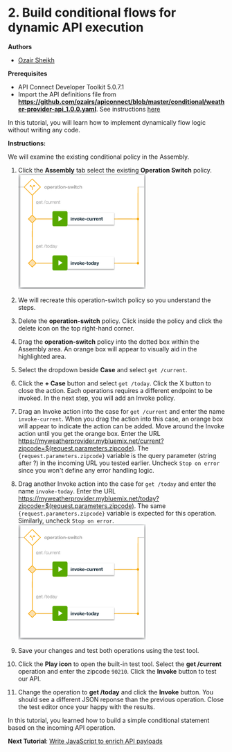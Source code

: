 # 2. Build conditional flows for dynamic API execution 

**Authors** 
* [Ozair Sheikh](https://github.com/ozairs)

**Prerequisites**

* API Connect Developer Toolkit 5.0.7.1
* Import the API definitions file from **https://github.com/ozairs/apiconnect/blob/master/conditional/weather-provider-api_1.0.0.yaml**. See instructions [here](https://www.ibm.com/support/knowledgecenter/SSMNED_5.0.0/com.ibm.apic.apionprem.doc/create_api_swagger.html)

In this tutorial, you will learn how to implement dynamically flow logic without writing any code. 

**Instructions:** 

We will examine the existing conditional policy in the Assembly.

1. Click the **Assembly** tab select the existing **Operation Switch** policy.
	![alt](images/conditional.png)
2. We will recreate this operation-switch policy so you understand the steps.
3. Delete the **operation-switch** policy. Click inside the policy and click the delete icon on the top right-hand corner.
4. Drag the **operation-switch** policy into the dotted box within the Assembly area. An orange box will appear to visually aid in the highlighted area.
5. Select the dropdown beside **Case** and select `get /current`. 

6. Click the **+ Case** button and select `get /today`. Click the X button to close the action. Each operations requires a different endpoint to be invoked. In the next step, you will add an Invoke policy.

7. Drag an Invoke action into the case for `get /current` and enter the name `invoke-current`. When you drag the action into this case, an orange box will appear to indicate the action can be added. Move around the Invoke action until you get the orange box. Enter the URL https://myweatherprovider.mybluemix.net/current?zipcode=$(request.parameters.zipcode). The `{request.parameters.zipcode}` variable is the query parameter (string after ?) in the incoming URL you tested earlier. Uncheck `Stop on error` since you won't define any error handling logic.
8. Drag another Invoke action into the case for `get /today` and enter the name `invoke-today`. Enter the URL https://myweatherprovider.mybluemix.net/today?zipcode=$(request.parameters.zipcode). The same `{request.parameters.zipcode}`  variable is expected for this operation. Similarly, uncheck `Stop on error`.
	![Assembly](images/conditional.png)
9. Save your changes and test both operations using the test tool. 
10. Click the **Play icon** to open the built-in test tool. Select the **get /current** operation and enter the zipcode `90210`. Click the **Invoke** button to test our API. 
11. Change the operation to **get /today** and click the **Invoke** button. You should see a different JSON reponse than the previous operation. Close the test editor once your happy with the results.

In this tutorial, you learned how to build a simple conditional statement based on the incoming API operation.

**Next Tutorial**: [Write JavaScript to enrich API payloads](../master/gatewayscript/README.md)